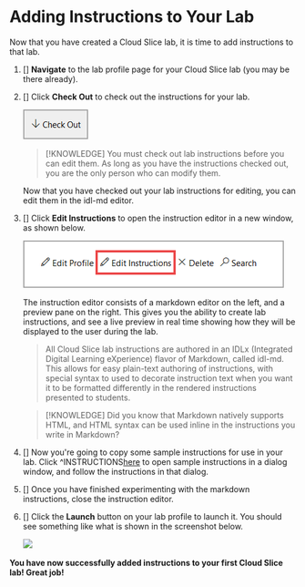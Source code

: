 # Adding Instructions to Your Lab

Now that you have created a Cloud Slice lab, it is time to add instructions to that lab.

1. [] **Navigate** to the lab profile page for your Cloud Slice lab (you may be there already).

1. [] Click **Check Out** to check out the instructions for your lab.

    ![Check out Lab Profile](images/check-out-lab-profile.png)

    > [!KNOWLEDGE] You must check out lab instructions before you can edit them. As long as you have the instructions checked out, you are the only person who can modify them.

    Now that you have checked out your lab instructions for editing, you can edit them in the idl-md editor.

1. [] Click **Edit Instructions** to open the instruction editor in a new window, as shown below.

    ![Edit instructions](images/edit-instructions.png)

    The instruction editor consists of a markdown editor on the left, and a preview pane on the right. This gives you the ability to create lab instructions, and see a live preview in real time showing how they will be displayed to the user during the lab.
    
    > All Cloud Slice lab instructions are authored in an IDLx (Integrated Digital Learning eXperience) flavor of Markdown, called idl-md. This allows for easy plain-text authoring of instructions, with special syntax to used to decorate instruction text when you want it to be formatted differently in the rendered instructions presented to students.

    > [!KNOWLEDGE] Did you know that Markdown natively supports HTML, and HTML syntax can be used inline in the instructions you write in Markdown?
    
1. [] Now you're going to copy some sample instructions for use in your lab. Click ^INSTRUCTIONS[here](sample-instructions.md) to open sample instructions in a dialog window, and follow the instructions in that dialog.
    
1. [] Once you have finished experimenting with the markdown instructions, close the instruction editor.

1. [] Click the **Launch** button on your lab profile to launch it. You should see something like what is shown in the screenshot below.

    ![](TODO.png)

**You have now successfully added instructions to your first Cloud Slice lab! Great job!**

